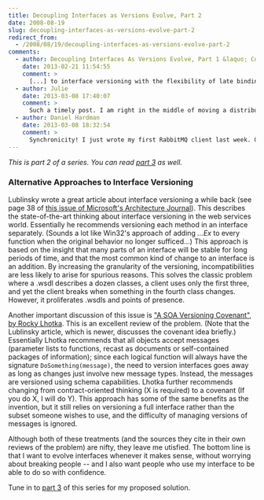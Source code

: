```yaml
---
title: Decoupling Interfaces as Versions Evolve, Part 2
date: 2008-08-19
slug: decoupling-interfaces-as-versions-evolve-part-2
redirect_from:
  - /2008/08/19/decoupling-interfaces-as-versions-evolve-part-2
comments:
  - author: Decoupling Interfaces As Versions Evolve, Part 1 &laquo; Codecraft
    date: 2013-02-21 11:54:55
    comment: >
      [...] to interface versioning with the flexibility of late binding to get the best of both worlds. In part 2 of this series, I’ll look at some approaches to that goal, and discuss why they still leave [...]
  - author: Julie
    date: 2013-03-08 17:40:07
    comment: >
      Such a timely post. I am right in the middle of moving a distributed system from a custom RPC style communication to a messaging system. My current thought is to at least use the document mechanism to at least allow some compatibility among components running different versions. I am looking forward to part 3.
  - author: Daniel Hardman
    date: 2013-03-08 18:32:54
    comment: >
      Synchronicity! I just wrote my first RabbitMQ client last week. Great minds think alike! :-)
---
```

<em>This is part 2 of a series. You can read <a href="decoupling-interfaces-as-versions-evolve-part-3.md">part 3</a> as well.</em>
<h3>Alternative Approaches to Interface Versioning</h3>
Lublinsky wrote a great article about interface versioning a while back (see page 38 of <a href="http://www.msarchitecturejournal.com/pdf/Journal11.pdf" target="ms">this issue of Microsoft's Architecture Journal</a>). This describes the state-of-the-art thinking about interface versioning in the web services world. Essentially he recommends versioning each method in an interface separately. (Sounds a lot like Win32's approach of adding <em>...Ex</em> to every function when the original behavior no longer sufficed...) This approach is based on the insight that many parts of an interface will be stable for long periods of time, and that the most common kind of change to an interface is an addition. By increasing the granularity of the versioning, incompatibilities are less likely to arise for spurious reasons. This solves the classic problem where a .wsdl describes a dozen classes, a client uses only the first three, and yet the client breaks when something in the fourth class changes. However, it proliferates .wsdls and points of presence.

Another important discussion of this issue is <a href="http://www.theserverside.net/tt/articles/showarticle.tss?id=SOAVersioningCovenant" target="soa">"A SOA Versioning Covenant", by Rocky Lhotka</a>. This is an excellent review of the problem. (Note that the Lublinsky article, which is newer, discusses the covenant idea briefly.) Essentially Lhotka recommends that all objects accept messages (parameter lists to functions, recast as documents or self-contained packages of information); since each logical function will always have the signature <code>DoSomething(message)</code>, the need to version interfaces goes away as long as changes just involve new message types. Instead, the messages are versioned using schema capabilities. Lhotka further recommends changing from contract-oriented thinking (X is required) to a covenant (If you do X, I will do Y). This approach has some of the same benefits as the invention, but it still relies on versioning a full interface rather than the subset someone wishes to use, and the difficulty of managing versions of messages is ignored.

Although both of these treatments (and the sources they cite in their own reviews of the problem) are nifty, they leave me utisfied. The bottom line is that I want to evolve interfaces whenever it makes sense, without worrying about breaking people -- and I also want people who use my interface to be able to do so with confidence.

Tune in to <a title="Decoupling Interfaces as Versions Evolve, Part 3" href="decoupling-interfaces-as-versions-evolve-part-3.md">part 3</a> of this series for my proposed solution.
